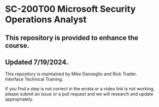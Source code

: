 # SC-200T00 Microsoft Security Operations Analyst
 
## This repository is provided to enhance the course.
## Updated 7/19/2024.

This repository is maintained by Mike Danseglio and Rick Trader.<br>
Interface Technical Training.<br>

If you find a step is not correct in the errata or a video link is not working, please submit an issue or a pull request and we will research and update appropriately.<br>
